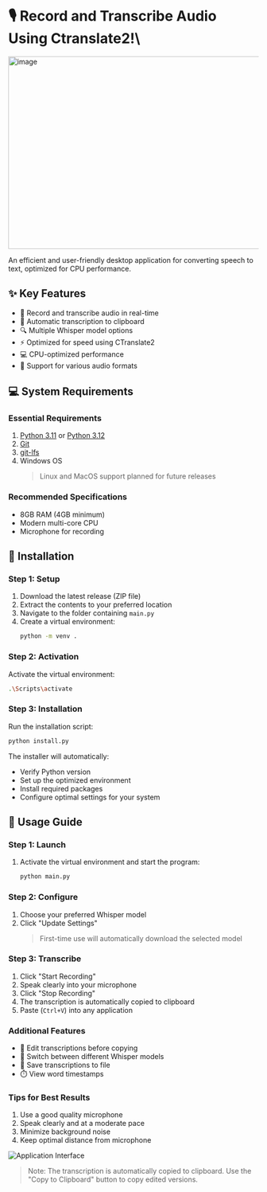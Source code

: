 # 🎙️ Record and Transcribe Audio Using Ctranslate2!\
<img width="925" height="387" alt="image" src="https://github.com/user-attachments/assets/33e30816-7ee8-4450-9adb-153c06457a4a" />


An efficient and user-friendly desktop application for converting speech to text, optimized for CPU performance.

## ✨ Key Features
- 🎤 Record and transcribe audio in real-time
- 📝 Automatic transcription to clipboard
- 🔍 Multiple Whisper model options
- ⚡ Optimized for speed using CTranslate2
- 💻 CPU-optimized performance
- 🎵 Support for various audio formats


## 💻 System Requirements

### Essential Requirements
1. [Python 3.11](https://www.python.org/downloads/release/python-3119/) or [Python 3.12](https://www.python.org/downloads/release/python-31210/)
2. [Git](https://git-scm.com/downloads)
3. [git-lfs](https://git-lfs.com/)
4. Windows OS
   > Linux and MacOS support planned for future releases

### Recommended Specifications
- 8GB RAM (4GB minimum)
- Modern multi-core CPU
- Microphone for recording

## 🚀 Installation

### Step 1: Setup
1. Download the latest release (ZIP file)
2. Extract the contents to your preferred location
3. Navigate to the folder containing `main.py`
4. Create a virtual environment:
   ```bash
   python -m venv .
   ```

### Step 2: Activation
Activate the virtual environment:
```bash
.\Scripts\activate
```

### Step 3: Installation
Run the installation script:
```bash
python install.py
```

The installer will automatically:
- Verify Python version
- Set up the optimized environment
- Install required packages
- Configure optimal settings for your system

## 🎯 Usage Guide

### Step 1: Launch
1. Activate the virtual environment and start the program:
   ```bash
   python main.py
   ```

### Step 2: Configure
1. Choose your preferred Whisper model
2. Click "Update Settings"
   > First-time use will automatically download the selected model

### Step 3: Transcribe
1. Click "Start Recording"
2. Speak clearly into your microphone
3. Click "Stop Recording"
4. The transcription is automatically copied to clipboard
5. Paste (`Ctrl+V`) into any application

### Additional Features
- 📝 Edit transcriptions before copying
- 🔄 Switch between different Whisper models
- 💾 Save transcriptions to file
- ⏱️ View word timestamps

### Tips for Best Results
1. Use a good quality microphone
2. Speak clearly and at a moderate pace
3. Minimize background noise
4. Keep optimal distance from microphone

![Application Interface](https://github.com/user-attachments/assets/04d5f36c-11af-4247-8347-b51c17119aff)

> Note: The transcription is automatically copied to clipboard. Use the "Copy to Clipboard" button to copy edited versions.
